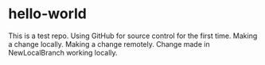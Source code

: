 # hello-world
This is a test repo.
Using GitHub for source control for the first time.
Making a change locally.
Making a change remotely.
Change made in NewLocalBranch working locally.